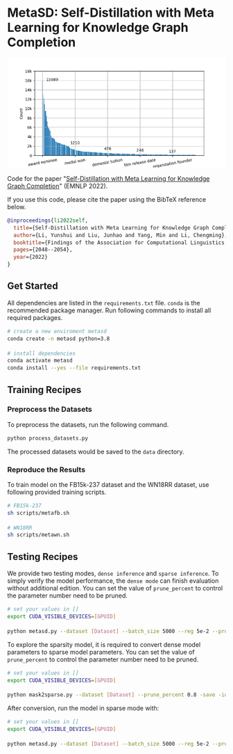 # MetaSD: Self-Distillation with Meta Learning for Knowledge Graph Completion

![](assets/FB237rel.png)

Code for the paper "[Self-Distillation with Meta Learning for Knowledge Graph Completion](https://aclanthology.org/2022.findings-emnlp.149/)" (EMNLP 2022).

If you use this code, please cite the paper using the BibTeX reference below.

```bibtex
@inproceedings{li2022self,
  title={Self-Distillation with Meta Learning for Knowledge Graph Completion},
  author={Li, Yunshui and Liu, Junhao and Yang, Min and Li, Chengming},
  booktitle={Findings of the Association for Computational Linguistics: EMNLP 2022},
  pages={2048--2054},
  year={2022}
}
```

## Get Started

All dependencies are listed in the `requirements.txt` file. `conda` is the recommended package manager. Run following commands to install all required packages.

```bash
# create a new enviroment metasd
conda create -n metasd python=3.8

# install dependencies
conda activate metasd
conda install --yes --file requirements.txt
```

## Training Recipes

### Preprocess the Datasets

To preprocess the datasets, run the following command.

```bash
python process_datasets.py
```

The processed datasets would be saved to the `data` directory.

### Reproduce the Results

To train model on the FB15k-237 dataset and the WN18RR dataset, use following provided training scripts.

```bash
# FB15k-237
sh scripts/metafb.sh

# WN18RR
sh scripts/metawn.sh
```

## Testing Recipes

We provide two testing modes, `dense inference` and `sparse inference`. To simply verify the model performance, the `dense mode` can finish evaluation without additional edition. You can set the value of `prune_percent` to control the parameter number need to be pruned.

```bash
# set your values in []
export CUDA_VISIBLE_DEVICES=[GPUID]

python metasd.py --dataset [Dataset] --batch_size 5000 --reg 5e-2 --prune_percent 0.8 --use_relaux True -save -id test -ckpt [Model Checkpoint Path]
```

To explore the sparsity model, it is required to convert dense model parameters to sparse model parameters. You can set the value of `prune_percent` to control the parameter number need to be pruned.

```bash
# set your values in []
export CUDA_VISIBLE_DEVICES=[GPUID]

python mask2sparse.py --dataset [Dataset] --prune_percent 0.8 -save -id test -ckpt [Model Checkpoint Path]
```

After conversion, run the model in sparse mode with:

```bash
# set your values in []
export CUDA_VISIBLE_DEVICES=[GPUID]

python metasd.py --dataset [Dataset] --batch_size 5000 --reg 5e-2 --prune_percent 0.8 --use_relaux True -save -id test -ckpt [Sparse Model Checkpoint Path] -sparse_infer
```
